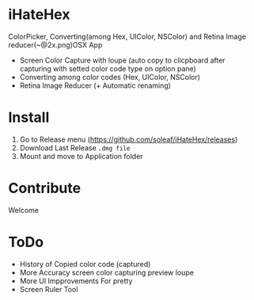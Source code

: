 iHateHex
========

ColorPicker, Converting(among Hex, UIColor, NSColor) and Retina Image reducer(~@2x.png)OSX App

- Screen Color Capture with loupe (auto copy to clicpboard after capturing with setted color code type on option pane)
- Converting among color codes (Hex, UIColor, NSColor)
- Retina Image Reducer (+ Automatic renaming)

Install
========
1. Go to Release menu (https://github.com/soleaf/iHateHex/releases)
2. Download Last Release  `.dmg file`
3. Mount and move to Application folder

Contribute
========
Welcome

ToDo
========
- History of Copied color code (captured)
- More Accuracy screen color capturing preview loupe
- More UI Impprovements For pretty
- Screen Ruler Tool

